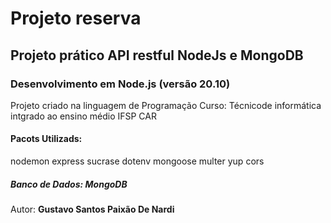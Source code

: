 # Projeto reserva

## Projeto prático API restful NodeJs e MongoDB

### Desenvolvimento em Node.js (versão 20.10) 

Projeto criado na linguagem de Programação 
Curso: Técnicode informática intgrado ao ensino médio
IFSP CAR

#### Pacots Utilizads:

 nodemon
 express
 sucrase
 dotenv
 mongoose
 multer
 yup
 cors

##### Banco de Dados: MongoDB

Autor: **Gustavo Santos Paixão De Nardi**